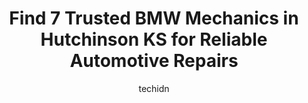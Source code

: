---
layout: ampstory
image: https://images.unsplash.com/photo-1575496917055-f23c822796eb?ixlib=rb-4.0.3&ixid=MnwxMjA3fDB8MHxwaG90by1wYWdlfHx8fGVufDB8fHx8&auto=format&fit=crop&w=640&h=853&q=80
author: techidn
featured: false
description: Entrust your vehicle to the 7 best BMW Mechanic in Hutchinson KS, USA and experience the difference they can make. With their extensive knowledge, state-of-the-art facilities, and commitment
title: Find 7 Trusted BMW Mechanics in Hutchinson KS for Reliable Automotive Repairs
cover:
   title: Find 7 Trusted BMW Mechanics in Hutchinson KS for Reliable Automotive Repairs
   subtitle: Rickpate
   background: https://images.unsplash.com/photo-1575496917055-f23c822796eb?ixlib=rb-4.0.3&ixid=MnwxMjA3fDB8MHxwaG90by1wYWdlfHx8fGVufDB8fHx8&auto=format&fit=crop&w=640&h=853&q=80

pages: 
 - layout: thirds
   top: <h1>#1 T.O. Haas</h1>
   bottom: "<p>Tire repair, polite courteous. Resolved issue quickly. Tire repair was pricey however that has more do with it bring years since I last had a Tire repaired. I did check o</p>"
   background: https://www.knot35.com/toplist/wp-content/uploads/2023/06/best-bmw-mechanic-1-in-hutchinson-ks-1685834602.jpeg
   backgroundblur: true
 - layout: thirds
   top: <h1>#2 Red Rock Auto Center, Inc.</h1>
   bottom: "<p>200 N Main St, South Hutchinson, KS 67505, United States</p>"
   background: https://www.knot35.com/toplist/wp-content/uploads/2023/06/best-bmw-mechanic-2-in-hutchinson-ks-1685834602.jpeg
   cta:
      link: https://www.knot35.com/toplist/find-7-trusted-bmw-mechanics-in-hutchinson-ks-for-reliable-automotive-repairs/
      text: Find 7 Trusted BMW Mechanics in Hutchinson KS for Reliable Automotive Repairs
 - layout: thirds
   top: <h1>#3 Matts Auto</h1>
   bottom: "<p>827 Grant St, Hutchinson, KS 67501, United States</p>"
   background: https://www.knot35.com/toplist/wp-content/uploads/2023/06/best-bmw-mechanic-3-in-hutchinson-ks-1685834603.jpeg
   cta:
      link: https://www.knot35.com/toplist/find-7-trusted-bmw-mechanics-in-hutchinson-ks-for-reliable-automotive-repairs/
      text: Find 7 Trusted BMW Mechanics in Hutchinson KS for Reliable Automotive Repairs
 - layout: thirds
   top: <h1>#4 Bob Goertz Auto Repair, Inc.</h1>
   bottom: "<p>101 E Sherman St, Hutchinson, KS 67501, United States</p>"
   background: https://images.unsplash.com/photo-1484589065579-248aad0d8b13?ixlib=rb-4.0.3&ixid=MnwxMjA3fDB8MHxwaG90by1wYWdlfHx8fGVufDB8fHx8&auto=format&fit=crop&w=640&h=853&q=80
   cta:
      link: https://www.knot35.com/toplist/find-7-trusted-bmw-mechanics-in-hutchinson-ks-for-reliable-automotive-repairs/
      text: Find 7 Trusted BMW Mechanics in Hutchinson KS for Reliable Automotive Repairs
 - layout: thirds
   top: <h1>#5 Mikes Auto Service, Inc.</h1>
   bottom: "<p>8300 N Plum St, Hutchinson, KS 67502, United States</p>"
   background: https://images.unsplash.com/photo-1533735380053-eb8d0759b24a?ixlib=rb-4.0.3&ixid=MnwxMjA3fDB8MHxwaG90by1wYWdlfHx8fGVufDB8fHx8&auto=format&fit=crop&w=640&h=853&q=80
   cta:
      link: https://www.knot35.com/toplist/find-7-trusted-bmw-mechanics-in-hutchinson-ks-for-reliable-automotive-repairs/
      text: Find 7 Trusted BMW Mechanics in Hutchinson KS for Reliable Automotive Repairs
 - layout: thirds
   top: <h1>#6 Baughman Auto Services</h1>
   bottom: "<p>410 N Washington St, Hutchinson, KS 67501, United States</p>"
   background: https://images.unsplash.com/photo-1527067829737-402993088e6b?ixlib=rb-4.0.3&ixid=MnwxMjA3fDB8MHxwaG90by1wYWdlfHx8fGVufDB8fHx8&auto=format&fit=crop&w=640&h=853&q=80
   cta:
      link: https://www.knot35.com/toplist/find-7-trusted-bmw-mechanics-in-hutchinson-ks-for-reliable-automotive-repairs/
      text: Find 7 Trusted BMW Mechanics in Hutchinson KS for Reliable Automotive Repairs
 - layout: thirds
   top: <h1>#7 Markers European Auto Service</h1>
   bottom: "<p>822 E 56th Ave, Hutchinson, KS 67502, United States</p>"
   background: https://images.unsplash.com/photo-1489694553447-4c9339da310d?ixlib=rb-4.0.3&ixid=MnwxMjA3fDB8MHxwaG90by1wYWdlfHx8fGVufDB8fHx8&auto=format&fit=crop&w=640&h=853&q=80
   cta:
      link: https://www.knot35.com/toplist/find-7-trusted-bmw-mechanics-in-hutchinson-ks-for-reliable-automotive-repairs/
      text: Find 7 Trusted BMW Mechanics in Hutchinson KS for Reliable Automotive Repairs
 - layout: thirds
   middle: Continue reading...
   background: https://images.unsplash.com/photo-1599422314077-f4dfdaa4cd09?ixlib=rb-4.0.3&ixid=MnwxMjA3fDB8MHxwaG90by1wYWdlfHx8fGVufDB8fHx8&auto=format&fit=crop&w=640&h=853&q=80
   cta:
      link: https://www.knot35.com/toplist/find-7-trusted-bmw-mechanics-in-hutchinson-ks-for-reliable-automotive-repairs/
      text: Find 7 Trusted BMW Mechanics in Hutchinson KS for Reliable Automotive Repairs
      
---